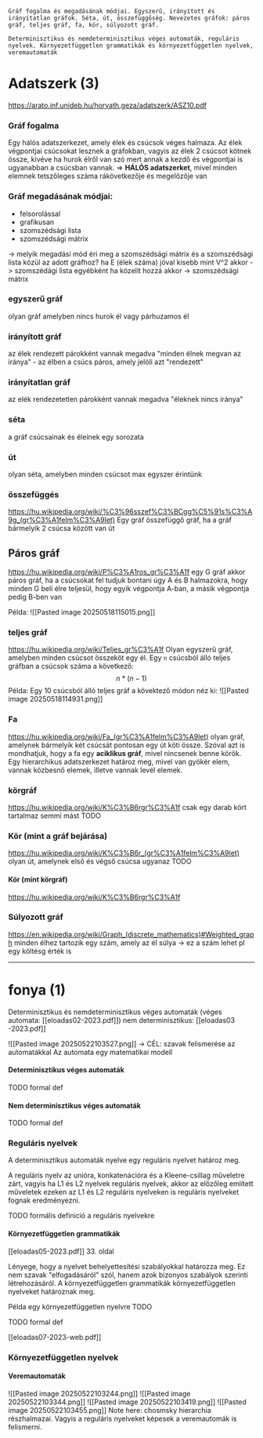 ```
Gráf fogalma és megadásának módjai. Egyszerű, irányított és irányítatlan gráfok. Séta, út, összefüggőség. Nevezetes gráfok: páros gráf, teljes gráf, fa, kör, súlyozott gráf.

Determinisztikus és nemdeterminisztikus véges automaták, reguláris nyelvek. Környezetfüggetlen grammatikák és környezetfüggetlen nyelvek, veremautomaták
```

# Adatszerk (3)
https://arato.inf.unideb.hu/horvath.geza/adatszerk/ASZ10.pdf
### Gráf fogalma
Egy hálós adatszerkezet, amely élek és csúcsok véges halmaza. Az élek végpontjai csúcsokat lesznek a gráfokban, vagyis az élek 2 csúcsot kötnek össze, kivéve ha hurok élről van szó mert annak a kezdő és végpontjai is ugyanabban a csúcsban vannak.
=> **HÁLÓS adatszerket**, mivel minden elemnek tetszőleges száma rákövetkezője és megelőzője van
### Gráf megadásának módjai:
- felsorolással
- grafikusan
- szomszédsági lista
- szomszédsági mátrix

-> melyik megadási mód éri meg a szomszédsági mátrix és a szomszédsági lista közül az adott gráfhoz?
ha E (élek száma) jóval kisebb mint V^2 akkor -> szomszédági lista
egyébként ha közelít hozzá akkor -> szomszédsági mátrix

### egyszerű gráf
olyan gráf amelyben nincs hurok él vagy párhuzamos él

### irányított gráf
az élek rendezett párokként vannak megadva
"minden élnek megvan az iránya"
	- az élben a csúcs páros, amely jelöli azt "rendezett"

### irányítatlan gráf
az elék rendezetetlen párokként vannak megadva
"éleknek nincs iránya"
### séta
a gráf csúcsainak és éleinek egy sorozata
### út
olyan séta, amelyben minden csúcsot max egyszer érintünk

### összefüggés
https://hu.wikipedia.org/wiki/%C3%96sszef%C3%BCgg%C5%91s%C3%A9g_(gr%C3%A1felm%C3%A9let)
Egy gráf összefüggő gráf, ha a gráf bármelyik 2 csúcsa között van út


## Páros gráf
https://hu.wikipedia.org/wiki/P%C3%A1ros_gr%C3%A1f
egy G gráf akkor páros gráf, ha a csúcsokat fel tudjuk bontani úgy A és B halmazokra, hogy minden G beli élre teljesül, hogy egyik végpontja A-ban, a másik végpontja pedig B-ben van

Példa:
![[Pasted image 20250518115015.png]]
### teljes gráf
https://hu.wikipedia.org/wiki/Teljes_gr%C3%A1f
Olyan egyszerű gráf, amelyben minden csúcsot összeköt egy él.
Egy `n` csúcsból álló teljes gráfban a csúcsok száma a következő:
$$
n*(n-1)
$$
Példa: Egy 10 csúcsból álló teljes gráf a kövektező módon néz ki:
![[Pasted image 20250518114931.png]]

### Fa
https://hu.wikipedia.org/wiki/Fa_(gr%C3%A1felm%C3%A9let)
olyan gráf, amelynek bármelyik két csúcsát pontosan egy út köti össze. Szóval azt is mondhatjuk, hogy a fa egy **aciklikus gráf**, mivel nincsenek benne körök.
Egy hierarchikus adatszerkezet határoz meg, mivel van gyökér elem, vannak közbesnő elemek, illetve vannak levél elemek.

### körgráf
https://hu.wikipedia.org/wiki/K%C3%B6rgr%C3%A1f
csak egy darab kört tartalmaz semmi mást TODO

### Kör (mint a gráf bejárása)
https://hu.wikipedia.org/wiki/K%C3%B6r_(gr%C3%A1felm%C3%A9let)
olyan út, amelynek első és végső csúcsa ugyanaz TODO

#### Kör (mint körgráf)
https://hu.wikipedia.org/wiki/K%C3%B6rgr%C3%A1f

### Súlyozott gráf
https://en.wikipedia.org/wiki/Graph_(discrete_mathematics)#Weighted_graph
minden élhez tartozik egy szám, amely az él súlya
-> ez a szám lehet pl egy költésg érték is

---------------------------
# fonya (1)
Determinisztikus és nemdeterminisztikus véges automaták 
(véges automata: [[eloadas02-2023.pdf]])
nem determinisztikus: [[eloadas03 -2023.pdf]]

![[Pasted image 20250522103527.png]]
-> CÉL: szavak felismerése az automatákkal
Az automata egy matematikai modell
#### Determinisztikus véges automaták
TODO formal def

#### Nem determinisztikus véges automaták

TODO formal def

### Reguláris nyelvek
A determinisztikus automaták nyelve egy reguláris nyelvet határoz meg.

A reguláris nyelv az unióra, konkatenációra és a Kleene-csillag műveletre zárt, vagyis ha L1 és L2 nyelvek reguláris nyelvek, akkor az előzőleg említett műveletek ezeken az L1 és L2 reguláris nyelveken is reguláris nyelveket fognak eredményezni.

TODO formális definició a reguláris nyelvekre
#### Környezetfüggetlen grammatikák
[[eloadas05-2023.pdf]] 33. oldal

Lényege, hogy a nyelvet behelyettesítési szabályokkal határozza meg.
Ez nem szavak "elfogadásáról" szól, hanem azok bizonyos szabályok szerinti létrehozásáról.
A környezetfüggetlen grammatikák környezetfüggetlen nyelveket határoznak meg.

Példa egy környezetfüggetlen nyelvre TODO

TODO formal def

[[eloadas07-2023-web.pdf]]
### Környezetfüggetlen nyelvek

#### Veremautomaták

![[Pasted image 20250522103244.png]]
![[Pasted image 20250522103344.png]]
![[Pasted image 20250522103419.png]]
![[Pasted image 20250522103455.png]]
Note here: chosmsky hierarchia részhalmazai.
Vagyis a reguláris nyelveket képesek a veremautomák is felismerni.
